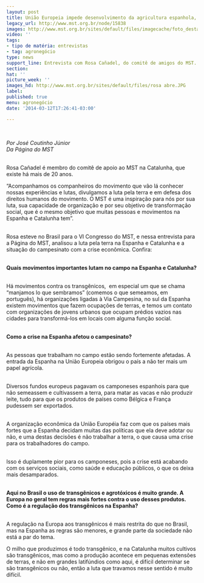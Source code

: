 ```yaml
---
layout: post
title: União Europeia impede desenvolvimento da agricultura espanhola, diz militante
legacy_url: http://www.mst.org.br/node/15838
images: http://www.mst.org.br/sites/default/files/imagecache/foto_destaque/rosa abre.JPG
video: ''
tags:
- tipo de matéria: entrevistas
- tag: agronegócio
type: news
support_line: Entrevista com Rosa Cañadel, do comitê de amigos do MST.
section: 
hat: ''
picture_week: ''
images_hd: http://www.mst.org.br/sites/default/files/rosa abre.JPG
label: 
published: true
menu: agronegócio
date: '2014-03-12T17:26:41-03:00'

---
```

<p><em><br></em></p><p><em>Por José Coutinho Júnior<br>Da Página do MST</em></p><p><br>Rosa Cañadel é membro do comitê de apoio ao MST na Catalunha, que existe há mais de 20 anos.</p><p>“Acompanhamos os companheiros do movimento que vão lá conhecer nossas experiências e lutas, divulgamos a luta pela terra e em defesa dos direitos humanos do movimento. O MST é uma inspiração para nós por sua luta, sua capacidade de organização e por seu objetivo de transformação social, que é o mesmo objetivo que muitas pessoas e movimentos na Espanha e Catalunha tem”.</p><p><br>Rosa esteve no Brasil para o VI Congresso do MST, e nessa entrevista para a Página do MST, analisou a luta pela terra na Espanha e Catalunha e a situação do campesinato com a crise econômica. Confira:</p><p><br><strong>Quais movimentos importantes lutam no campo na Espanha e Catalunha?</strong></p><p><br>Há movimentos contra os transgênicos,&nbsp; em especial um que se chama “manjamos lo que sembramos” (comemos o que semeamos, em português), há organizações ligadas à Via Campesina, no sul da Espanha existem movimentos que fazem ocupações de terras, e temos um contato com organizações de jovens urbanos que ocupam prédios vazios nas cidades para transformá-los em locais com alguma função social. <br>&nbsp;</p><p><strong>Como a crise na Espanha afetou o campesinato?</strong></p><p><br>As pessoas que trabalham no campo estão sendo fortemente afetadas. A entrada da Espanha na União Europeia obrigou o país a não ter mais um papel agrícola.</p><p><br>Diversos fundos europeus pagavam os camponeses espanhois para que não semeassem e cultivassem a terra, para matar as vacas e não produzir leite, tudo para que os produtos de países como Bélgica e França pudessem ser exportados.</p><p><br>A organização econômica da União Européia faz com que os países mais fortes que a Espanha decidam muitas das políticas que ela deve adotar ou não, e uma destas decisões é não trabalhar a terra, o que causa uma crise para os trabalhadores do campo.</p><p><br>Isso é duplamente pior para os camponeses, pois a crise está acabando com os serviços sociais, como saúde e educação públicos, o que os deixa mais desamparados.<br><strong><br></strong></p><p><strong>Aqui no Brasil o uso de transgênicos e agrotóxicos é muito grande. A Europa no geral tem regras mais fortes contra o uso desses produtos. Como é a regulação dos transgênicos na Espanha?</strong></p><p><br>A regulação na Europa aos transgênicos é mais restrita do que no Brasil, mas na Espanha as regras são menores, e grande parte da sociedade não está a par do tema.</p><p>O milho que produzimos é todo transgênico, e na Catalunha muitos cultivos são transgênicos, mas como a produção acontece em pequenas extensões de terras, e não em grandes latifúndios como aqui, é difícil determinar se são transgênicos ou não, então a luta que travamos nesse sentido é muito difícil.<br>&nbsp;</p>
